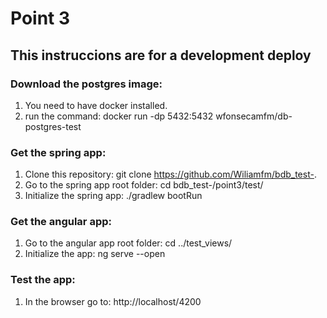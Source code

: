 # Point 3

## This instruccions are for a development deploy

### Download the postgres image:

1. You need to have docker installed.
2. run the command: docker run -dp 5432:5432 wfonsecamfm/db-postgres-test

### Get the spring app:

1. Clone this repository: git clone https://github.com/Wiliamfm/bdb_test-.
2. Go to the spring app root folder: cd bdb_test-/point3/test/
3. Initialize the spring app: ./gradlew bootRun

### Get the angular app:

1. Go to the angular app root folder: cd ../test_views/
2. Initialize the app: ng serve --open

### Test the app:

1. In the browser go to: http://localhost/4200
